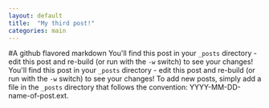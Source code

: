 ```yaml
---
layout: default
title:  "My third post!"
categories: main
---
```

#A github flavored markdown
You'll find this post in your `_posts` directory - edit this post and re-build (or run with the `-w` switch) to see your changes!
You'll find this post in your `_posts` directory - edit this post and re-build (or run with the `-w` switch) to see your changes!
To add new posts, simply add a file in the `_posts` directory that follows the convention: YYYY-MM-DD-name-of-post.ext.
